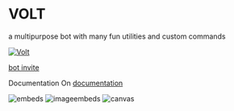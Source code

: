 # VOLT
a multipurpose bot with many fun utilities and custom commands 

<a href="https://top.gg/bot/710534645405581353" >
  <img src="https://top.gg/api/widget/710534645405581353.svg" alt="Volt" />
</a>



[bot invite](https://discord.com/api/oauth2/authorize?client_id=710534645405581353&permissions=8&scope=bot)




Documentation On [documentation](https://github.com/notadevps/VOLT/wiki)






![embeds](https://cdn.discordapp.com/attachments/657125708631506955/734055930383302696/top.gg_1.png)
![imageembeds](https://media.discordapp.net/attachments/657125708631506955/734056216464195664/top.gg_2.png?width=598&height=475)
![canvas](https://i.ibb.co/z874DHt/image.png)
